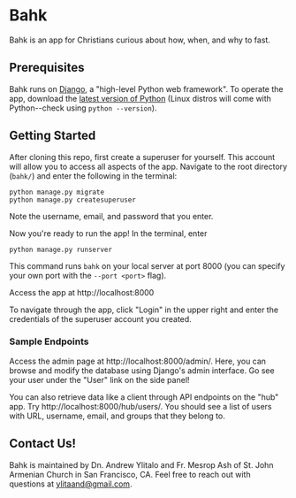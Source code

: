 # Bahk

Bahk is an app for Christians curious about how, when, and why to fast.

## Prerequisites

Bahk runs on [Django](https://www.djangoproject.com/), a "high-level Python web framework". To operate the app, 
download the [latest version of Python](https://www.python.org/downloads/)
(Linux distros will come with Python--check using `python --version`).

## Getting Started

After cloning this repo, first create a superuser for yourself. This account will allow you to access all aspects
of the app.
Navigate to the root directory (`bahk/`) and enter the following in the terminal:
```
python manage.py migrate
python manage.py createsuperuser
```
Note the username, email, and password that you enter.

Now you're ready to run the app! In the terminal, enter
```
python manage.py runserver
```
This command runs `bahk` on your local server at port 8000 (you can specify your own port with the `--port <port>` flag).

Access the app at http://localhost:8000

To navigate through the app, click "Login" in the upper right and enter the credentials of the superuser account 
you created.

### Sample Endpoints

Access the admin page at http://localhost:8000/admin/.
Here, you can browse and modify the database using Django's admin interface. Go see your user under the "User"
link on the side panel!

You can also retrieve data like a client through API endpoints on the "hub" app. Try
http://localhost:8000/hub/users/.
You should see a list of users with URL, username, email, and groups that they belong to.

## Contact Us!

Bahk is maintained by Dn. Andrew Ylitalo and Fr. Mesrop Ash of St. John Armenian Church in San Francisco, CA.
Feel free to reach out with questions at ylitaand@gmail.com.
